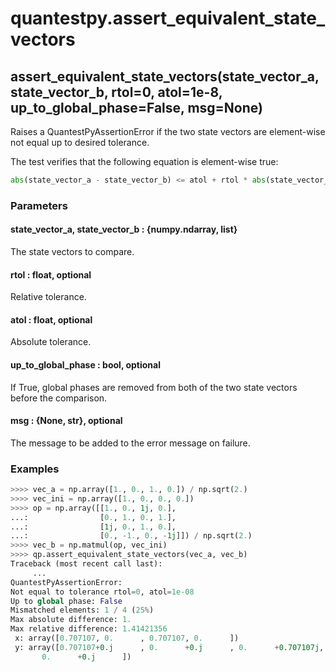 # quantestpy.assert_equivalent_state_vectors

## assert_equivalent_state_vectors(state_vector_a, state_vector_b, rtol=0, atol=1e-8, up_to_global_phase=False, msg=None)

Raises a QuantestPyAssertionError if the two state vectors are element-wise not equal up to desired tolerance.

The test verifies that the following equation is element-wise true:
```py
abs(state_vector_a - state_vector_b) <= atol + rtol * abs(state_vector_b)
```

### Parameters

#### state_vector_a, state_vector_b : \{numpy.ndarray, list\}
The state vectors to compare.

#### rtol : float, optional
Relative tolerance.

#### atol : float, optional
Absolute tolerance.

#### up_to_global_phase : bool, optional
If True, global phases are removed from both of the two state vectors before the comparison.

#### msg : \{None, str}, optional
The message to be added to the error message on failure.


### Examples
```py
>>>> vec_a = np.array([1., 0., 1., 0.]) / np.sqrt(2.)
>>>> vec_ini = np.array([1., 0., 0., 0.])
>>>> op = np.array([[1., 0., 1j, 0.],
...:                [0., 1., 0., 1.],
...:                [1j, 0., 1., 0.],
...:                [0., -1., 0., -1j]]) / np.sqrt(2.)
>>>> vec_b = np.matmul(op, vec_ini)
>>>> qp.assert_equivalent_state_vectors(vec_a, vec_b)
Traceback (most recent call last):
     ...
QuantestPyAssertionError:
Not equal to tolerance rtol=0, atol=1e-08
Up to global phase: False
Mismatched elements: 1 / 4 (25%)
Max absolute difference: 1.
Max relative difference: 1.41421356
 x: array([0.707107, 0.      , 0.707107, 0.      ])
 y: array([0.707107+0.j      , 0.      +0.j      , 0.      +0.707107j,
       0.      +0.j      ])
```
